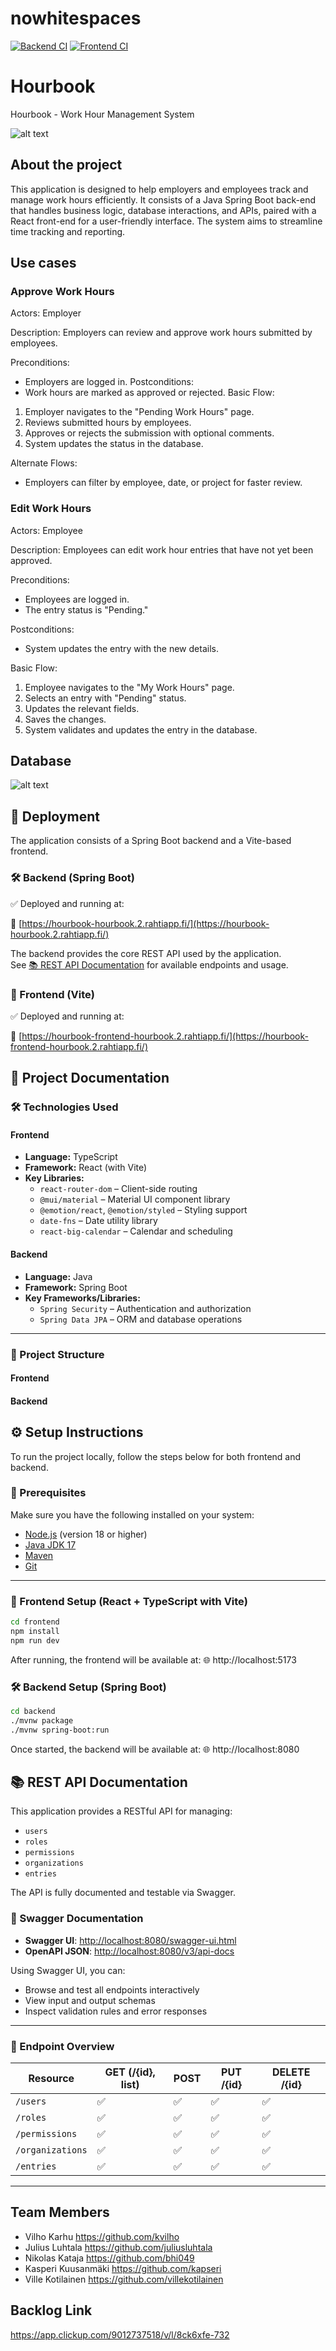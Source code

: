 # nowhitespaces

[![Backend CI](https://github.com/kvilho/nowhitespaces/actions/workflows/backend.yml/badge.svg)](https://github.com/kvilho/nowhitespaces/actions/workflows/backend.yml)
[![Frontend CI](https://github.com/kvilho/nowhitespaces/actions/workflows/frontend.yml/badge.svg)](https://github.com/kvilho/nowhitespaces/actions/workflows/frontend.yml)

# Hourbook
Hourbook - Work Hour Management System

![alt text](./documents/hourbooklogo.png "Logo")


## About the project
This application is designed to help employers and employees track and manage work hours efficiently. It consists of a Java Spring Boot back-end that handles business logic, database interactions, and APIs, paired with a React front-end for a user-friendly interface. The system aims to streamline time tracking and reporting. 

## Use cases
### Approve Work Hours

Actors: Employer

Description: Employers can review and approve work hours submitted by employees.

Preconditions:

* Employers are logged in.
Postconditions:
* Work hours are marked as approved or rejected.
Basic Flow:

1. Employer navigates to the "Pending Work Hours" page.
2. Reviews submitted hours by employees.
3. Approves or rejects the submission with optional comments.
4. System updates the status in the database.

Alternate Flows:

* Employers can filter by employee, date, or project for faster review.

### Edit Work Hours

Actors: Employee

Description: Employees can edit work hour entries that have not yet been approved.

Preconditions:

* Employees are logged in.
* The entry status is "Pending."

Postconditions:

* System updates the entry with the new details.

Basic Flow:

1. Employee navigates to the "My Work Hours" page.
2. Selects an entry with "Pending" status.
3. Updates the relevant fields.
4. Saves the changes.
5. System validates and updates the entry in the database.

## Database

![alt text](./documents/HourbookDiagram.png "Relational diagram")

## 🚀 Deployment

The application consists of a Spring Boot backend and a Vite-based frontend.

### 🛠 Backend (Spring Boot)

✅ Deployed and running at:

🔗 [https://hourbook-hourbook.2.rahtiapp.fi/](https://hourbook-hourbook.2.rahtiapp.fi/)

The backend provides the core REST API used by the application.  
See [📚 REST API Documentation](#-rest-api-documentation) for available endpoints and usage.

### 🎨 Frontend (Vite)

✅ Deployed and running at:

🔗 [https://hourbook-frontend-hourbook.2.rahtiapp.fi/](https://hourbook-frontend-hourbook.2.rahtiapp.fi/)

## 📘 Project Documentation

### 🛠 Technologies Used

#### Frontend
- **Language:** TypeScript
- **Framework:** React (with Vite)
- **Key Libraries:**
  - `react-router-dom` – Client-side routing
  - `@mui/material` – Material UI component library
  - `@emotion/react`, `@emotion/styled` – Styling support
  - `date-fns` – Date utility library
  - `react-big-calendar` – Calendar and scheduling

#### Backend
- **Language:** Java
- **Framework:** Spring Boot
- **Key Frameworks/Libraries:**
  - `Spring Security` – Authentication and authorization
  - `Spring Data JPA` – ORM and database operations

---

### 📁 Project Structure

#### Frontend

#### Backend

## ⚙️ Setup Instructions

To run the project locally, follow the steps below for both frontend and backend.

### 🔧 Prerequisites

Make sure you have the following installed on your system:

- [Node.js](https://nodejs.org/) (version 18 or higher)
- [Java JDK 17](https://jdk.java.net/17/)
- [Maven](https://maven.apache.org/)
- [Git](https://git-scm.com/)

---

### 🎨 Frontend Setup (React + TypeScript with Vite)

```bash
cd frontend
npm install
npm run dev
```

After running, the frontend will be available at:
🌐 http://localhost:5173

### 🛠 Backend Setup (Spring Boot)

```bash
cd backend
./mvnw package
./mvnw spring-boot:run
```

Once started, the backend will be available at:
🌐 http://localhost:8080

## 📚 REST API Documentation

This application provides a RESTful API for managing:

- `users`
- `roles`
- `permissions`
- `organizations`
- `entries`

The API is fully documented and testable via Swagger.

### 🔗 Swagger Documentation

- **Swagger UI**: [http://localhost:8080/swagger-ui.html](http://localhost:8080/swagger-ui.html)  
- **OpenAPI JSON**: [http://localhost:8080/v3/api-docs](http://localhost:8080/v3/api-docs)

Using Swagger UI, you can:
- Browse and test all endpoints interactively
- View input and output schemas
- Inspect validation rules and error responses

---

### 🧭 Endpoint Overview

| Resource        | GET (/{id}, list) | POST | PUT /{id} | DELETE /{id} |
|----------------|-------------------|------|-----------|---------------|
| `/users`       | ✅                | ✅   | ✅        | ✅            |
| `/roles`       | ✅                | ✅   | ✅        | ✅            |
| `/permissions` | ✅                | ✅   | ✅        | ✅            |
| `/organizations` | ✅              | ✅   | ✅        | ✅            |
| `/entries`     | ✅                | ✅   | ✅        | ✅            |

---


## Team Members
- Vilho Karhu https://github.com/kvilho
- Julius Luhtala https://github.com/juliusluhtala
- Nikolas Kataja https://github.com/bhi049
- Kasperi Kuusanmäki https://github.com/kapseri
- Ville Kotilainen https://github.com/villekotilainen

## Backlog Link
https://app.clickup.com/9012737518/v/l/8ck6xfe-732
